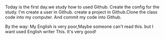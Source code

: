 Today is the first day.we study how to used Github. Create the config for the study.
I'm create a user in Github. create a  project in Github.Clone the class code into my computer. And commit my code into Github.

By the way: My English is very poor,Maybe someone can't read  this. but I want used English writer This. It's very good! 